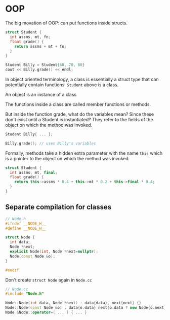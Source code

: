 # OOP

The big movation of OOP: can put functions inside structs.

```c++
struct Student {
  int assms, mt, fn;
  float grade() {
    return assms + mt + fn;
  }
}

Student Billy = Student{60, 70, 80}
cout << Billy.grade() << endl;
```

In object oriented terminology, a class is essentially a struct type that can potentially contain functions. `Student` above is a class.

An object is an instance of a class

The functions inside a class are called member functions or methods.

But inside the function grade, what do the variables mean? Since these don't exist until a Student is instantiated? They refer to the fields of the object on which the method was invoked.

```c++
Student Billy{ ... };

Billy.grade(); // uses Billy's variables
```

Formally, methods take a hidden extra parameter with the name `this` which is a pointer to the object on which the method was invoked.

```c++
struct Student {
  int assms, mt, final;
  float grade() {
    return this->assms * 0.4 + this->mt * 0.2 + this->final * 0.4;
  }
}
```

## Separate compilation for classes

```c++
// Node.h
#ifndef __NODE_H__
#define __NODE_H__

struct Node {
  int data;
  Node *next;
  explicit Node(int, Node *next=nullptr);
  Node(const Node &o);
}

#endif
```

Don't create `struct Node` again in `Node.cc`

```c++
// Node.cc
#include "Node.h"

Node::Node(int data, Node *next) : data{data}, next{next} {}
Node::Node(const Node &o) : data{o.data} next{o.data ? new Node{o.next} : nullptr} {}
Node &Node::operator=( ... ) { ... }
```

